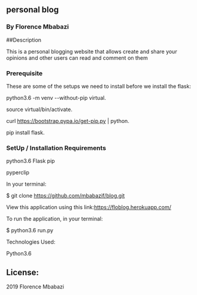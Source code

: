 ## personal blog

### By Florence Mbabazi

##Description

This is a personal blogging website that allows create and share your opinions and other users can read and comment on them

### Prerequisite

These are some of the setups we need to install before we install the flask:

python3.6 -m venv --without-pip virtual.

source virtual/bin/activate.

curl https://bootstrap.pypa.io/get-pip.py | python.

pip install flask.

### SetUp / Installation Requirements

python3.6
Flask
pip

pyperclip

In your terminal:

\$ git clone https://github.com/mbabazif/blog.git

View this application using this link:https://floblog.herokuapp.com/

To run the application, in your terminal:

\$ python3.6 run.py

Technologies Used:

Python3.6

## License:

2019 Florence Mbabazi
